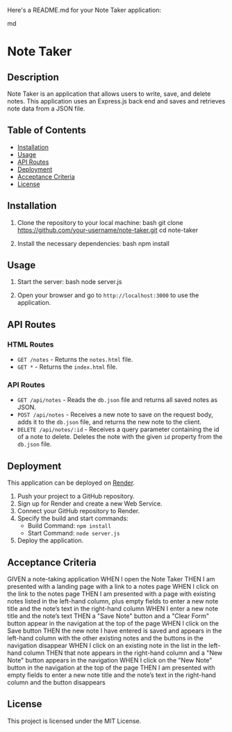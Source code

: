 Here's a README.md for your Note Taker application:

md
# Note Taker

## Description

Note Taker is an application that allows users to write, save, and delete notes. This application uses an Express.js back end and saves and retrieves note data from a JSON file.

## Table of Contents

- [Installation](#installation)
- [Usage](#usage)
- [API Routes](#api-routes)
- [Deployment](#deployment)
- [Acceptance Criteria](#acceptance-criteria)
- [License](#license)

## Installation

1. Clone the repository to your local machine:
   bash
   git clone https://github.com/your-username/note-taker.git
   cd note-taker
   

2. Install the necessary dependencies:
   bash
   npm install
   

## Usage

1. Start the server:
   bash
   node server.js
   

2. Open your browser and go to `http://localhost:3000` to use the application.

## API Routes

### HTML Routes

- `GET /notes` - Returns the `notes.html` file.
- `GET *` - Returns the `index.html` file.

### API Routes

- `GET /api/notes` - Reads the `db.json` file and returns all saved notes as JSON.
- `POST /api/notes` - Receives a new note to save on the request body, adds it to the `db.json` file, and returns the new note to the client.
- `DELETE /api/notes/:id` - Receives a query parameter containing the id of a note to delete. Deletes the note with the given `id` property from the `db.json` file.

## Deployment

This application can be deployed on [Render](https://render.com/).

1. Push your project to a GitHub repository.
2. Sign up for Render and create a new Web Service.
3. Connect your GitHub repository to Render.
4. Specify the build and start commands:
   - Build Command: `npm install`
   - Start Command: `node server.js`
5. Deploy the application.

## Acceptance Criteria


GIVEN a note-taking application
WHEN I open the Note Taker
THEN I am presented with a landing page with a link to a notes page
WHEN I click on the link to the notes page
THEN I am presented with a page with existing notes listed in the left-hand column, plus empty fields to enter a new note title and the note’s text in the right-hand column
WHEN I enter a new note title and the note’s text
THEN a "Save Note" button and a "Clear Form" button appear in the navigation at the top of the page
WHEN I click on the Save button
THEN the new note I have entered is saved and appears in the left-hand column with the other existing notes and the buttons in the navigation disappear
WHEN I click on an existing note in the list in the left-hand column
THEN that note appears in the right-hand column and a "New Note" button appears in the navigation
WHEN I click on the "New Note" button in the navigation at the top of the page
THEN I am presented with empty fields to enter a new note title and the note’s text in the right-hand column and the button disappears


## License

This project is licensed under the MIT License.
